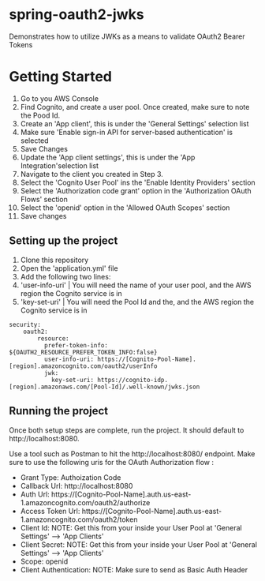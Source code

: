 # spring-oauth2-jwks
Demonstrates how to utilize JWKs as a means to validate OAuth2 Bearer Tokens

# Getting Started

1. Go to you AWS Console
2. Find Cognito, and create a user pool.  Once created, make sure to note the Pood Id.
3. Create an 'App client', this is under the 'General Settings' selection list
  1. Make sure 'Enable sign-in API for server-based authentication' is selected
  2. Save Changes
4. Update the 'App client settings', this is under the 'App Integration'selection list
  1. Navigate to the client you created in Step 3.
  2. Select the 'Cognito User Pool' ins the 'Enable Identity Providers' section
  3. Select the 'Authorization code grant' option in the 'Authorization OAuth Flows' section
  4. Select the 'openid' option in the 'Allowed OAuth Scopes' section
  5. Save changes


## Setting up the project

1. Clone this repository
2. Open the 'application.yml' file
3. Add the following two lines:
  1. 'user-info-uri'    |     You will need the name of your user pool, and the AWS region the Cognito service is in
  2. 'key-set-uri'      |     You will need the Pool Id and the, and the AWS region the Cognito service is in
  
```
security:
    oauth2:
        resource:
          prefer-token-info: ${OAUTH2_RESOURCE_PREFER_TOKEN_INFO:false}
          user-info-uri: https://[Cognito-Pool-Name].[region].amazoncognito.com/oauth2/userInfo
          jwk:
            key-set-uri: https://cognito-idp.[region].amazonaws.com/[Pool-Id]/.well-known/jwks.json
```


## Running the project
Once both setup steps are complete, run the project.  It should default to http://localhost:8080.

Use a tool such as Postman to hit the http://localhost:8080/ endpoint.  Make sure to use the following uris for the OAuth Authorization flow :

- Grant Type:             Authoization Code
- Callback Url:           http://localhost:8080
- Auth Url:               https://[Cognito-Pool-Name].auth.us-east-1.amazoncognito.com/oauth2/authorize
- Access Token Url:       https://[Cognito-Pool-Name].auth.us-east-1.amazoncognito.com/oauth2/token
- Client Id:              NOTE: Get this from your inside your User Pool at 'General Settings' --> 'App Clients'
- Client Secret:          NOTE: Get this from your inside your User Pool at 'General Settings' --> 'App Clients'
- Scope:                  openid
- Client Authentication:   NOTE: Make sure to send as Basic Auth Header
